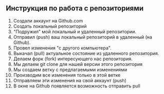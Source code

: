 ## Инструкция по работа с репозиториями

1. Создали аккаунт на Github.com
2. Создать локальный репозиторий
3. "Подружил" мой локальный и удаленный репозитории.
4. Отправил (push) ваш локальный репозиторий в удаленный (на Github).
5. Провел изменения "с другого компьютера".
6. Выкачал (pull) актуальное состояние из удаленного репозитория.
7. Делаем форк (fork) интересующего нас репозитория.
8. Мы делаем git clone для нашей версии этого репозитория
9. Мы создаем ветку с предлагаемыми изменениями
10. Производим все изменения только в этой ветке
11. Отправляем эти изменения на свой аккаунт (push)
12. В окне на Github появляется возможность отправить pull